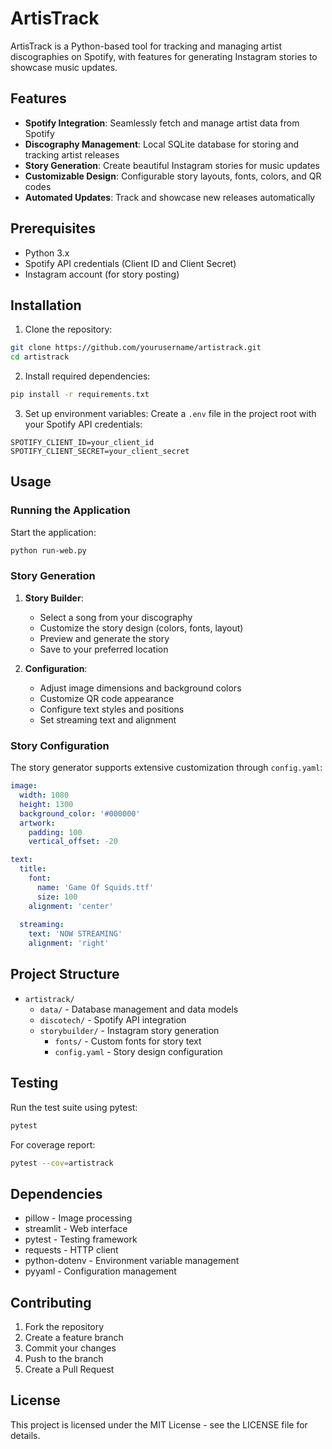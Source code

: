 # ArtisTrack

ArtisTrack is a Python-based tool for tracking and managing artist discographies on Spotify, with features for generating Instagram stories to showcase music updates.

## Features

- **Spotify Integration**: Seamlessly fetch and manage artist data from Spotify
- **Discography Management**: Local SQLite database for storing and tracking artist releases
- **Story Generation**: Create beautiful Instagram stories for music updates
- **Customizable Design**: Configurable story layouts, fonts, colors, and QR codes
- **Automated Updates**: Track and showcase new releases automatically

## Prerequisites

- Python 3.x
- Spotify API credentials (Client ID and Client Secret)
- Instagram account (for story posting)

## Installation

1. Clone the repository:
```bash
git clone https://github.com/yourusername/artistrack.git
cd artistrack
```

2. Install required dependencies:
```bash
pip install -r requirements.txt
```

3. Set up environment variables:
Create a `.env` file in the project root with your Spotify API credentials:
```
SPOTIFY_CLIENT_ID=your_client_id
SPOTIFY_CLIENT_SECRET=your_client_secret
```

## Usage

### Running the Application

Start the application:
```bash
python run-web.py
```

### Story Generation

1. **Story Builder**:
   - Select a song from your discography
   - Customize the story design (colors, fonts, layout)
   - Preview and generate the story
   - Save to your preferred location

2. **Configuration**:
   - Adjust image dimensions and background colors
   - Customize QR code appearance
   - Configure text styles and positions
   - Set streaming text and alignment

### Story Configuration

The story generator supports extensive customization through `config.yaml`:

```yaml
image:
  width: 1080
  height: 1300
  background_color: '#000000'
  artwork:
    padding: 100
    vertical_offset: -20

text:
  title:
    font:
      name: 'Game Of Squids.ttf'
      size: 100
    alignment: 'center'
  
  streaming:
    text: 'NOW STREAMING'
    alignment: 'right'
```

## Project Structure

- `artistrack/`
  - `data/` - Database management and data models
  - `discotech/` - Spotify API integration
  - `storybuilder/` - Instagram story generation
    - `fonts/` - Custom fonts for story text
    - `config.yaml` - Story design configuration

## Testing

Run the test suite using pytest:
```bash
pytest
```

For coverage report:
```bash
pytest --cov=artistrack
```

## Dependencies

- pillow - Image processing
- streamlit - Web interface
- pytest - Testing framework
- requests - HTTP client
- python-dotenv - Environment variable management
- pyyaml - Configuration management

## Contributing

1. Fork the repository
2. Create a feature branch
3. Commit your changes
4. Push to the branch
5. Create a Pull Request

## License

This project is licensed under the MIT License - see the LICENSE file for details.